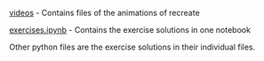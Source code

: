 [videos](./videos/) - Contains files of the animations of recreate

[exercises.ipynb](./exercises.ipynb) - Contains the exercise solutions in one notebook

Other python files are the exercise solutions in their individual files.
